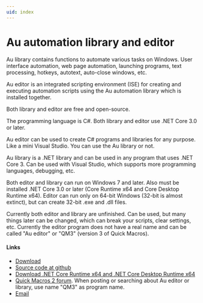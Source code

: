```yaml
---
uid: index
---
```


# Au automation library and editor

Au library contains functions to automate various tasks on Windows. User interface automation, web page automation, launching programs, text processing, hotkeys, autotext, auto-close windows, etc.

Au editor is an integrated scripting environment (ISE) for creating and executing automation scripts using the Au automation library which is installed together.

Both library and editor are free and open-source.

The programming language is C#. Both library and editor use .NET Core 3.0 or later.

Au editor can be used to create C# programs and libraries for any purpose. Like a mini Visual Studio. You can use the Au library or not.

Au library is a .NET library and can be used in any program that uses .NET Core 3. Can be used with Visual Studio, which supports more programming languages, debugging, etc.

Both editor and library can run on Windows 7 and later. Also must be installed .NET Core 3.0 or later (Core Runtime x64 and Core Desktop Runtime x64). Editor can run only on 64-bit Windows (32-bit is almost extinct), but can create 32-bit .exe and .dll files.

Currently both editor and library are unfinished. Can be used, but many things later can be changed, which can break your scripts, clear settings, etc. Currently the editor program does not have a real name and can be called "Au editor" or "QM3" (version 3 of Quick Macros).

#### Links
- [Download](http://www.quickmacros.com/au/qm3setup.exe)
- [Source code at github](https://github.com/qmgindi/Au)
- [Download .NET Core Runtime x64 and .NET Core Desktop Runtime x64](https://dotnet.microsoft.com/download)
- [Quick Macros 2 forum](http://www.quickmacros.com/forum). When posting or searching about Au editor or library, use name "QM3" as program name.
- [Email](mailto:support@quickmacros.com)
